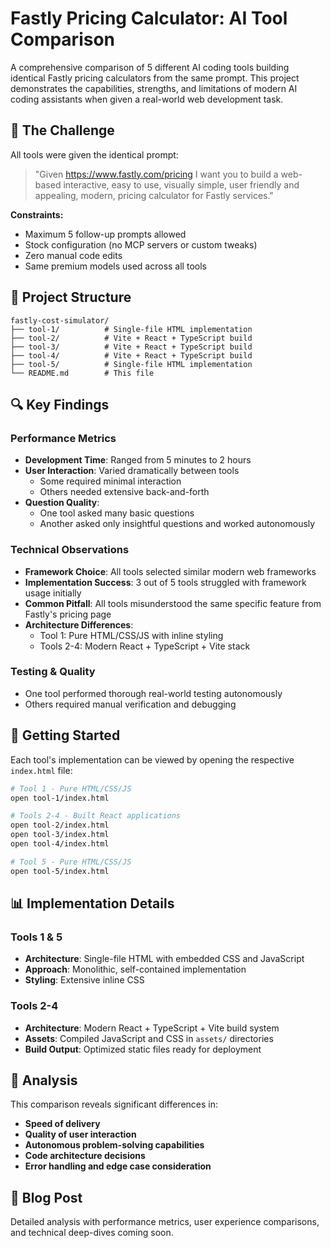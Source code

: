 # Fastly Pricing Calculator: AI Tool Comparison

A comprehensive comparison of 5 different AI coding tools building identical Fastly pricing calculators from the same prompt. This project demonstrates the capabilities, strengths, and limitations of modern AI coding assistants when given a real-world web development task.

## 🎯 The Challenge

All tools were given the identical prompt:

> "Given https://www.fastly.com/pricing I want you to build a web-based interactive, easy to use, visually simple, user friendly and appealing, modern, pricing calculator for Fastly services."

**Constraints:**
- Maximum 5 follow-up prompts allowed
- Stock configuration (no MCP servers or custom tweaks)
- Zero manual code edits
- Same premium models used across all tools

## 📁 Project Structure

```
fastly-cost-simulator/
├── tool-1/          # Single-file HTML implementation
├── tool-2/          # Vite + React + TypeScript build
├── tool-3/          # Vite + React + TypeScript build  
├── tool-4/          # Vite + React + TypeScript build
├── tool-5/          # Single-file HTML implementation
└── README.md        # This file
```

## 🔍 Key Findings

### Performance Metrics
- **Development Time**: Ranged from 5 minutes to 2 hours
- **User Interaction**: Varied dramatically between tools
  - Some required minimal interaction
  - Others needed extensive back-and-forth
- **Question Quality**: 
  - One tool asked many basic questions
  - Another asked only insightful questions and worked autonomously

### Technical Observations
- **Framework Choice**: All tools selected similar modern web frameworks
- **Implementation Success**: 3 out of 5 tools struggled with framework usage initially
- **Common Pitfall**: All tools misunderstood the same specific feature from Fastly's pricing page
- **Architecture Differences**: 
  - Tool 1: Pure HTML/CSS/JS with inline styling
  - Tools 2-4: Modern React + TypeScript + Vite stack

### Testing & Quality
- One tool performed thorough real-world testing autonomously
- Others required manual verification and debugging

## 🚀 Getting Started

Each tool's implementation can be viewed by opening the respective `index.html` file:

```bash
# Tool 1 - Pure HTML/CSS/JS
open tool-1/index.html

# Tools 2-4 - Built React applications
open tool-2/index.html
open tool-3/index.html
open tool-4/index.html

# Tool 5 - Pure HTML/CSS/JS
open tool-5/index.html
```

## 📊 Implementation Details

### Tools 1 & 5
- **Architecture**: Single-file HTML with embedded CSS and JavaScript
- **Approach**: Monolithic, self-contained implementation
- **Styling**: Extensive inline CSS

### Tools 2-4
- **Architecture**: Modern React + TypeScript + Vite build system
- **Assets**: Compiled JavaScript and CSS in `assets/` directories
- **Build Output**: Optimized static files ready for deployment

## 🔬 Analysis

This comparison reveals significant differences in:
- **Speed of delivery**
- **Quality of user interaction**
- **Autonomous problem-solving capabilities**
- **Code architecture decisions**
- **Error handling and edge case consideration**

## 📝 Blog Post

Detailed analysis with performance metrics, user experience comparisons, and technical deep-dives coming soon.
